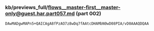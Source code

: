 ### kb/previews_full/flows__master-first__master-only@guest.har.part057.md (part 002)

```md
DAwMADgwMAPn5+QAICAgA8fPzAO7z8wDq7fAAtcDHAMbN0wD08PIA/vD0AAAQDQAA
```

```
